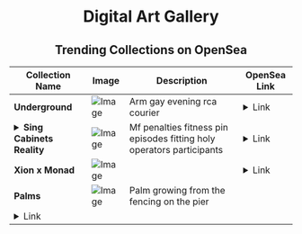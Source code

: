 <div align="center">

# Digital Art Gallery

## Trending Collections on OpenSea

| Collection Name                       | Image                                                                                     | Description                       | OpenSea Link                                                                                          |
|---------------------------------------|-------------------------------------------------------------------------------------------|-----------------------------------|--------------------------------------------------------------------------------------------------------|
| **Underground** | ![Image](https://i.seadn.io/s/raw/files/a87fbfaaaf611747a15480b48dc51b9d.jpg?w=500&auto=format?w=200&auto=format) | Arm gay evening rca courier | <details><summary>Link</summary>[Underground](https://opensea.io/collection/underground-42)</details> |
| **<details><summary>Sing Cabinets Reality</summary></details>** | ![Image](https://i.seadn.io/s/raw/files/855fb8b38cd894403ef118cfe83b7e57.jpg?w=500&auto=format?w=200&auto=format) | Mf penalties fitness pin episodes fitting holy operators participants | <details><summary>Link</summary>[Sing Cabinets Reality](https://opensea.io/collection/sing-cabinets-reality)</details> |
| **Xion x Monad** | ![Image](https://i.seadn.io/s/raw/files/2bb1a424eaf3364e16e0ed7f580f7120.jpg?w=500&auto=format?w=200&auto=format) |  | <details><summary>Link</summary>[Xion x Monad](https://opensea.io/collection/xion-x-monad)</details> |
| **Palms** | ![Image](https://i.seadn.io/s/raw/files/d608187a2c54558dace9e5fcb43cda8c.png?w=500&auto=format?w=200&auto=format) | Palm growing from the fencing on the pier
 | <details><summary>Link</summary>[Palms](https://opensea.io/collection/palms-25)</details> |

</div>